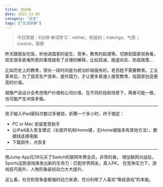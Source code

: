 ```yaml
---
title: 流水账
date: 2022-11-05
category: "日志"
tags: ["生活琐事"]
---
```

> 今日冥想：6分钟
> 单词学习：nether，较低的；makings，气质；cuisine，厨房


昨天跟朋友吃饭，听他讲国家的诞生、竞争，教育的起源等。切换到国家视角看，现实很多匪夷所思的事情就有了合理的解释，比如双减、脱虚向实、防疫政策...

比如历史上的教育，很长一段时间是为统治阶级服务的，老百姓不需要教育。工业革命后，为了提高生产效率，提升国力，才让更多普通人接受教育，给国家创造更高的价值。

就像产品设计会考虑用户价值和公司价值，在不同阶段和场景下，两者可能一致，也可能产生冲突矛盾。

---

孩子输入iPad密码次数过多被锁，折腾一个多小时，终于搞定：
- PC or Mac 安装爱思助手
- 让iPad进入恢复模式（长按开机和Home键，无Home键版本有其他方法），数据线连接电脑
- 下载固件，点恢复

---
用Jump App花39元买了Switch的联网年费会员，非常的香。
增加联网对战后，Sports这款游戏焕发出新的生命力：匹配世界网友，真人PK。
在竞争压力下，游戏技巧提升、人物形象装扮动力大大提升。

这么看，社交和竞争是极强的动力来源，充分利用了人喜欢“等级游戏”的本能。













